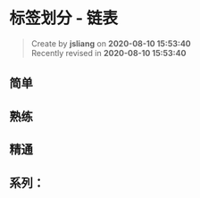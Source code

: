 标签划分 - 链表
===

> Create by **jsliang** on **2020-08-10 15:53:40**  
> Recently revised in **2020-08-10 15:53:40**

## 简单



## 熟练



## 精通



## 系列：